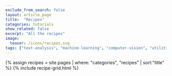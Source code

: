 ```yaml
---
exclude_from_search: false
layout: article_page
title:  "Recipes"
categories: tutorials
show_related: false
excerpt: "All the recipes"
image:
  teaser: /icons/recipes.svg
tags: ["text-analysis", "machine-learning", "computer-vision", "utilities"]
---
```


{% assign recipes = site.pages | where: "categories", "recipes" | sort:"title" %}
{% include recipe-grid.html %}

